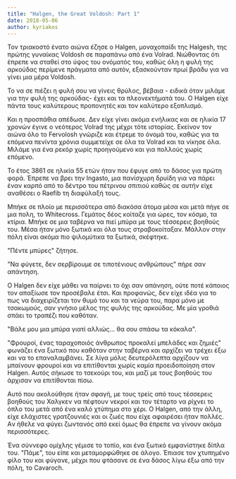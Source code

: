 ```yaml
---
title: "Halgen, the Great Voldosh: Part 1"
date: 2018-05-06
author: kyriakos
---
```


Τον τριακοστό ένατο αιώνα έζησε ο Halgen, μοναχοπαίδι της Halgesh, της πρώτης
γυναίκας Voldosh σε παραπάνω από ένα Volrad. Νιώθοντας ότι έπρεπε να σταθεί
στο ύψος του ονόματός του, καθώς όλη η φυλή της αρκούδας περίμενε πράγματα από
αυτόν, εξασκούνταν πρωί βράδυ για να γίνει μια μέρα Voldosh.

Το να σε πιέζει η φυλή σου να γίνεις θρύλος, βέβαια - ειδικά όταν μιλάμε για
την φυλή της αρκούδας- έχει και τα πλεονεκτήματά του. Ο Halgen είχε πάντα τους
καλύτερους προπονητές και τον καλύτερο εξοπλισμό.

Και η προσπάθια απέδωσε. Δεν είχε γίνει ακόμα ενήλικας και σε ηλικία 17 χρονών
έγινε ο νεότερος Volrad της μέχρι τότε ιστορίας. Εκείνον τον αιώνα όλο το
Fervolosh γνώριζε και έτρεμε το όνομά του, καθώς για τα επόμενα πενίντα χρόνια
συμμετείχε σε όλα τα Volrad και τα νίκησε όλα. Μιλάμε για ένα ρεκόρ χωρίς
προηγούμενο και για πολλούς χωρίς επόμενο.

Το έτος 3861 σε ηλικία 55 ετών ήταν που έφυγε από το δάσος για πρώτη φορά.
Έπρεπε να βρει την Ingasto, μια πανίσχυρη δρυίδη για να πάρει έναν καρπό από
το δέντρο του πέτρινου σπιτιού καθώς σε αυτήν είχε αναθέσει ο Raefib τη
διαφύλαξή τους.

Μπήκε σε πλοίο με περισσότερα από διακόσα άτομα μέσα και μετά πήγε σε μια
πολη, το Whitecross. Γεμάτος δέος κοίταζε για ώρες, τον κόσμο, τα κτίρια.
Μπήκε σε μια ταβέρνα να πιεί μπύρα με τους τέσσερεις βοηθούς του. Μέσα ήταν
μόνο ξωτικά και όλα τους στραβοκοίταξαν. Μάλλον στην πόλη είναι ακόμα πιο
ψιλομύτικα τα ξωτικά, σκέφτηκε.

"Πέντε μπύρες" ζήτησε.

"Να φύγετε, δεν σερβίρουμε σε τιποτένιους ανθρώπους" πήρε σαν απάντηση.

Ο Halgen δεν είχε μάθει να παίρνει το όχι σαν απάνηση, ούτε ποτέ κάποιος τον
απαξίωσε τον προσέβαλε έτσι. Και προφανώς, δεν είχε ιδέα για το πως να
διαχειρίζεται τον θυμό του και τα νεύρα του, παρα μόνο με τσακωμούς, σαν
γνήσιο μέλος της φυλής της αρκούδας. Με μία γροθιά σπάει το τραπέζι που
καθόταν.

"Βάλε μου μια μπύρα γιατί αλλιώς... θα σου σπάσω τα κόκαλα".

"Φρουροί, ένας ταραχοποιός άνθρωπος προκαλεί μπελάδες και ζημιές" φωνάζει ένα
ξωτικό που καθόταν στην ταβέρνα και αρχίζει να τρέχει έξω και να το
επαναλαμβάνει. Σε λίγα μόλις δευτερόλεπτα αρχίζουν να μπαίνουν φρουροί και να
επιτίθονται χωρίς καμία προειδοποίηση στον Halgen. Αυτός σήκωσε το τσεκούρι
του, και μαζί με τους βοηθούς του άρχισαν να επιτίθονται πίσω.

Αυτό που ακολούθησε ήταν σφαγή, με τους τρείς από τους τέσσερεις βοηθούς του
Χαλγκεν να πέφτουν νεκροί και τον τέταρτο να ρίχνει το όπλο του μετά από ένα
καλό χτύπημα στο χέρι. Ο Halgen, από την άλλη, είχε ελάχιστες γρατζουνιές και
οι ζωές που είχε αφαιρέσει ήταν πολλές. Aν ήθελε να φύγει ζωντανός από εκεί
όμως θα έπρεπε να γίνουν ακόμα περισσότερες.

Ένα σύννεφο ομίχλης γέμισε το τοπίο, και ένα ξωτικό εμφανίστηκε δίπλα του.
"Πάμε", του είπε και μεταμορφώθηκε σε άλογο. Έπιασε τον χτυπημένο φίλο του και
φύγανε, μέχρι που φτάσανε σε ένα δάσος λίγω έξω από την πόλη, το Cavaroch.


